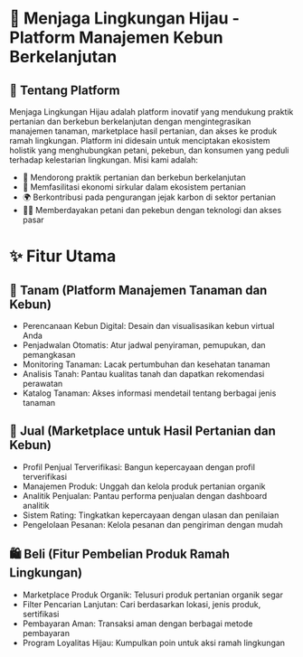 # 🌿 Menjaga Lingkungan Hijau - Platform Manajemen Kebun Berkelanjutan

## 🌱 Tentang Platform
Menjaga Lingkungan Hijau adalah platform inovatif yang mendukung praktik pertanian dan berkebun berkelanjutan dengan mengintegrasikan manajemen tanaman, marketplace hasil pertanian, dan akses ke produk ramah lingkungan. Platform ini didesain untuk menciptakan ekosistem holistik yang menghubungkan petani, pekebun, dan konsumen yang peduli terhadap kelestarian lingkungan. 
Misi kami adalah:
- 🌳 Mendorong praktik pertanian dan berkebun berkelanjutan
- 🤝 Memfasilitasi ekonomi sirkular dalam ekosistem pertanian
- 🌍 Berkontribusi pada pengurangan jejak karbon di sektor pertanian
- 🧑‍🌾 Memberdayakan petani dan pekebun dengan teknologi dan akses pasar
  
# ✨ Fitur Utama

## 🌱 Tanam (Platform Manajemen Tanaman dan Kebun)
- Perencanaan Kebun Digital: Desain dan visualisasikan kebun virtual Anda
- Penjadwalan Otomatis: Atur jadwal penyiraman, pemupukan, dan pemangkasan
- Monitoring Tanaman: Lacak pertumbuhan dan kesehatan tanaman
- Analisis Tanah: Pantau kualitas tanah dan dapatkan rekomendasi perawatan
- Katalog Tanaman: Akses informasi mendetail tentang berbagai jenis tanaman

## 🛒 Jual (Marketplace untuk Hasil Pertanian dan Kebun)
- Profil Penjual Terverifikasi: Bangun kepercayaan dengan profil terverifikasi
- Manajemen Produk: Unggah dan kelola produk pertanian organik
- Analitik Penjualan: Pantau performa penjualan dengan dashboard analitik
- Sistem Rating: Tingkatkan kepercayaan dengan ulasan dan penilaian
- Pengelolaan Pesanan: Kelola pesanan dan pengiriman dengan mudah
  
## 🛍️ Beli (Fitur Pembelian Produk Ramah Lingkungan)
- Marketplace Produk Organik: Telusuri produk pertanian organik segar
- Filter Pencarian Lanjutan: Cari berdasarkan lokasi, jenis produk, sertifikasi
- Pembayaran Aman: Transaksi aman dengan berbagai metode pembayaran
- Program Loyalitas Hijau: Kumpulkan poin untuk aksi ramah lingkungan
  
